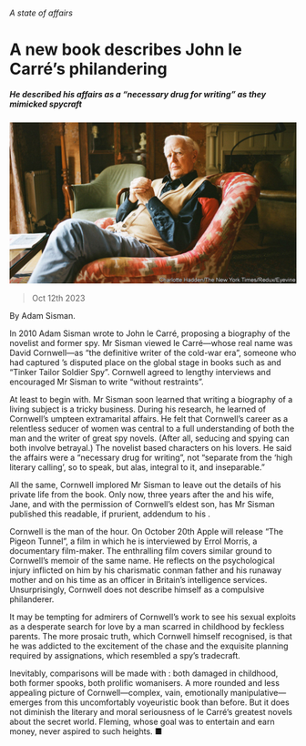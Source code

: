 ###### A state of affairs

# A new book describes John le Carré’s philandering 

##### He described his affairs as a “necessary drug for writing” as they mimicked spycraft 

![image](images/20231014_CUP003.jpg) 

> Oct 12th 2023 

By Adam Sisman. 

In 2010 Adam Sisman wrote to John le Carré, proposing a biography of the novelist and former spy. Mr Sisman viewed le Carré—whose real name was David Cornwell—as “the definitive writer of the cold-war era”, someone who had captured ’s disputed place on the global stage in books such as  and “Tinker Tailor Soldier Spy”. Cornwell agreed to lengthy interviews and encouraged Mr Sisman to write “without restraints”.

At least to begin with. Mr Sisman soon learned that writing a biography of a living subject is a tricky business. During his research, he learned of Cornwell’s umpteen extramarital affairs. He felt that Cornwell’s career as a relentless seducer of women was central to a full understanding of both the man and the writer of great spy novels. (After all, seducing and spying can both involve betrayal.) The novelist based characters on his lovers. He said the affairs were a “necessary drug for writing”, not “separate from the ‘high literary calling’, so to speak, but alas, integral to it, and inseparable.” 

All the same, Cornwell implored Mr Sisman to leave out the details of his private life from the book. Only now, three years after the  and his wife, Jane, and with the permission of Cornwell’s eldest son, has Mr Sisman published this readable, if prurient, addendum to his . 

Cornwell is the man of the hour. On October 20th Apple will release “The Pigeon Tunnel”, a film in which he is interviewed by Errol Morris, a documentary film-maker. The enthralling film covers similar ground to Cornwell’s memoir of the same name. He reflects on the psychological injury inflicted on him by his charismatic conman father and his runaway mother and on his time as an officer in Britain’s intelligence services. Unsurprisingly, Cornwell does not describe himself as a compulsive philanderer. 

It may be tempting for admirers of Cornwell’s work to see his sexual exploits as a desperate search for love by a man scarred in childhood by feckless parents. The more prosaic truth, which Cornwell himself recognised, is that he was addicted to the excitement of the chase and the exquisite planning required by assignations, which resembled a spy’s tradecraft.

Inevitably, comparisons will be made with : both damaged in childhood, both former spooks, both prolific womanisers. A more rounded and less appealing picture of Cornwell—complex, vain, emotionally manipulative—emerges from this uncomfortably voyeuristic book than before. But it does not diminish the literary and moral seriousness of le Carré’s greatest novels about the secret world. Fleming, whose goal was to entertain and earn money, never aspired to such heights. ■


